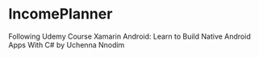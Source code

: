# IncomePlanner
Following Udemy Course Xamarin Android: Learn to Build Native Android Apps With C# by Uchenna Nnodim
